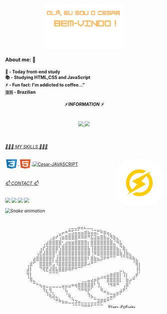 <br>
 <p align="center"><a href="https://github.com/eucesar"><img width="50%" alt="⚡️ Olá, EU sou o Cesar Bem-Vindo ⚡️" src="home.png" /></a></p> 
 
<h3>About me: 💬 </h3>
 <h4>💼 - Today front-end study <br>
📚 - Studying HTML,CSS and JavaScript <br>
⚡ - Fun fact: I'm addicted to coffee..." <br>
🇧🇷 - Brazilian </h4> 

<h5 align="center">⚡️ INFORMATION ⚡️ </h5> <br>
<div align="center">
  <a href="https://github.com/eucesar">
  <img height="180em" src="https://github-readme-stats.vercel.app/api?username=eucesar&show_icons=true&theme=onedark&include_all_commits=true&count_private=true"/> 
  <img width="54%" src="https://github-readme-stats.vercel.app/api/top-langs/?username=eucesar&layout=compact&langs_count=7&theme=onedark"/>
</div>
<br>

<div><br>
<h6> 👨🏻‍💻 MY SKILLS 👨🏻‍💻 </h6>
  <img align="center" alt="Cesar-CSS" height="30" width="40" src="https://raw.githubusercontent.com/devicons/devicon/master/icons/css3/css3-original.svg">
  <img align="center" alt="Cesar-HTML" height="30" width="40" src="https://raw.githubusercontent.com/devicons/devicon/master/icons/html5/html5-original.svg">
 <img align="center" alt="Cesar-JAVASCRIPT" height="30" width="40" src="https://cdn.jsdelivr.net/gh/devicons/devicon/icons/javascript/javascript-plain.svg">
  <img align="right" alt="Cesar-pic" height="150" style="border-radius:50px;" src="lightning.png">
</div>
 <br>

<div hover:"backdrop">
<h6>📫 CONTACT 📫<h6>
<a href="https://www.linkedin.com/mwlite/in/cesar-iglesias-tecnologia"><img src="https://img.shields.io/badge/-LinkedIn-%230077B5?style=for-the-badge&logo=linkedin&logoColor=white" target="_blank"></a>
<a href = "mailto:cesaribneto.job@gmail.com"><img src="https://img.shields.io/badge/-Gmail-%23333?style=for-the-badge&logo=gmail&logoColor=white" target="_blank"></a>
<a href = "https://api.whatsapp.com/send/?phone=5511973812325"><img src="https://img.shields.io/badge/WhatsApp-25D366?style=for-the-badge&logo=whatsapp&logoColor=white"></a>
<a href="https://discord.gg/zaTUuwswz6" target="_blank"><img src="https://img.shields.io/badge/Discord-7289DA?style=for-the-badge&logo=discord&logoColor=white" target="_blank"></a> 

![Snake animation](https://github.com/eucesar/eucesar/blob/output/github-contribution-grid-snake.svg)

</div>
<div alt="assinatura" align="center">
 
 
⠀⠀⠀⠀⠀⠀⠀   ⠀⠀⠀⠀ ⢀⣀⣀⣤⣤⣄⣀⣀⠀⠀⠀⠀⠀⠀⠀⠀⠀⠀⠀⠀⠀⠀
⠀⠀⠀⠀⠀⠀⠀⠀⠀⠀⣀⡤⠶⣛⣫⣭⣥⣤⣶⣦⣬⣭⡛⠷⣶⣤⡀⠀⠀⠀⠀⠀⠀⠀⠀⠀
⠀⠀⠀⠀⠀⠀⠀⢀⣴⠞⢩⣶⣿⣿⣿⣿⠿⠿⠿⠛⣯⣽⣶⣿⣷⣬⡻⣷⣄⠀⠀⠀⠀⠀⠀⠀
⠀⠀⠀⠀⠀⢀⣴⣿⣿⣿⣿⢂⣴⣶⣶⣿⣿⣿⣿⡆⣿⣿⣿⣿⣿⣿⣿⣌⠻⣧⠀⠀⠀⠀⠀⠀
⠀⠀⠀⠀⢠⡞⣽⣿⣿⣿⢣⣿⣿⣿⣿⣿⣿⣿⣿⣧⢹⣿⣿⣿⣿⣿⣿⣿⣦⡙⣷⡀⠀⠀⠀⠀
⠀⠀⠀⢠⣟⣼⣿⣿⣿⢃⣿⣿⣿⣿⣿⣿⣿⣿⣿⣿⢘⠿⣿⣿⣿⣿⣿⣿⣿⣷⣸⣷⣄⠀⠀⠀
⠀⠀⣴⣿⣿⣿⣿⣿⡏⣸⣿⣿⣿⣿⣿⣿⣿⣿⣿⠇⣿⣷⣦⡽⠟⠛⠉⠉⠀⠈⠉⠙⠻⢷⣄⠀
⢀⣾⠋⠀⣿⣿⣿⡿⣡⠹⣿⣿⣿⣿⣿⣿⣿⣿⡿⠴⠛⠉⠀⠀⠀⠀⠀⠀⠀⠀⠀⠀⠀⠈⢿⡆
⣼⡇⠀⠀⠙⢿⣟⣼⣿⣧⣿⣿⡿⠿⠟⠛⠉⠁⠀⠀⠀⠀⠀⠀⠀⠀⠀⠀⠀⣀⡀⠀⠀⠀⢸⡇
⢻⡇⠀⠀⠀⠀⠀⠉⠉⠉⠀⠀⠀⠀⠀⠀⠀⠀⠀⠀⠀⠀⠀⢀⣀⣤⣶⣾⣿⡇⢹⡆⠀⢀⡾⠁
⠈⢿⣄⠀⠀⠀⠀⠀⠀⠀⠀⠀⠀⠀⠀⠀⠀⢀⣀⣤⣴⡶⡟⠉⠉⣿⣿⣿⣿⡇⠀⣷⡴⠛⠀⠀
⠀⠀⠉⠓⢦⣤⣀⣀⣀⣀⣀⣤⣤⣤⠶⢶⣿⣿⣿⣿⣿⠃⢹⡀⠀⠘⠻⠿⠛⠀⢠⡿⠁⠀⠀⠀
⠀⠀⠀⠀⠀⠹⣆⢻⡀⠀⠀⠈⢧⠀⠀⠀⠙⠛⠻⡟⠁⠀⠀⠻⣤⣀⠀⠀⣀⣴⠟⠁⠀⠀⠀⠀
⠀⠀⠀⠀⠀⠀⠘⢷⣵⣄⠀⠀⠈⢷⡀⠀⠀⠀⠀⠹⣦⡀⠀⠀⠀⣉⣭⡿⠋⠁⠀⠀⠀⠀⠀⠀
⠀⠀⠀⠀⠀⠀⠀⠀⠈⠛⠷⣦⣤⣀⣙⣲⣤⣀⣀⣀⣀⣉⣽⡿⠿⠛⠉⠀⠀⠀⠀⠀⠀⠀⠀⠀
⠀⠀⠀⠀⠀⠀⠀⠀⠀⠀⠀⠀⠈⠉⠉⠙⠛⠛⠋⠉⠉⠉⠀   𝒞𝑒𝓈𝒶𝓇 ℐ𝑔𝓁𝑒𝓈𝒾𝒶𝓈    
 </div>

